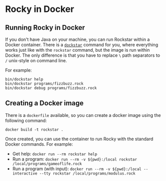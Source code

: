 # Rocky in Docker

## Running Rocky in Docker 

If you don't have Java on your machine, you can run Rockstar within a Docker container. There is a [`dockstar`](https://github.com/gaborsch/rocky/tree/master/dockstar) command for you, where everything works just like with the `rockstar` command, but the image is run within Docker. The only difference is that you have to replace `\` path separators to `/` unix-style on command line. 

For example:

```
bin/dockstar help
bin/dockstar programs/fizzbuzz.rock
bin/dockstar debug programs/fizzbuzz.rock
```

## Creating a Docker image

There is a `dockerfile` available, so you can create a docker image using the following command:

```
docker build -t rockstar .
```

Once created, you can use the container to run Rocky with the standard Docker commands. 
For example:

* Get help: `docker run --rm rockstar help`
* Run a program: `docker run --rm -v ${pwd}:/local rockstar /local/programs/gameoflife.rock`
* Run a program (with input): `docker run --rm -v ${pwd}:/local --interactive --tty rockstar /local/programs/modulus.rock`

